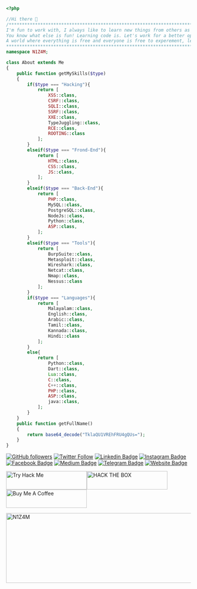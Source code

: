 ```php
<?php

//Hi there 👋
/***************************************************************************************************************************
I'm fun to work with, I always like to learn new things from others as much as helping others solve their problems. 
You know what else is fun! Learning code is. Let's work for a better opensource, decentralized future. 
A world where everything is free and everyone is free to experement, learn, survive and thrive. Let's code for good.
***************************************************************************************************************************/
namespace N1Z4M;

class About extends Me
{
    public function getMySkills($type)
    {
        if($type === "Hacking"){
            return [
                XSS::class,
                CSRF::class,
                SQLI::class,
                SSRF::class,
                XXE::class,
                TypeJuggling::class,
                RCE::class,
                ROOTING::class
            ];
        }
        elseif($type === "Frond-End"){
            return [
                HTML::class,
                CSS::class,
                JS::class,
            ];
        }
        elseif($type === "Back-End"){
            return [
                PHP::class,
                MySQL::class,
                PostgreSQL::class,
                NodeJs::class,
                Python::class,
                ASP::class,
            ];
        }
        elseif($type === "Tools"){
            return [
                BurpSuite::class,
                Metasploit::class,
                Wireshark::class,
                Netcat::class,
                Nmap::class,
                Nessus::class
            ];
        }
        if($type === "Languages"){
            return [
                Malayalam::class,
                English::class,
                Arabic::class,
                Tamil::class,
                Kannada::class,
                Hindi::class
            ];
        }       
        else{
            return [
                Python::class,
                Dart::class,
                Lua::class,
                C::class,
                C++::class,
                PHP::class,
                ASP::class,
                java::class,
            ];
        }
    }
    public function getFullName()
    {
        return base64_decode("TklaQU1VREhFRU4gQUs=");
    }
}
```




[![GitHub followers](https://img.shields.io/github/followers/nizam0906?style=social)](https://www.github.com/nizam0906)
[![Twitter Follow](https://img.shields.io/twitter/follow/N1Z4M_?style=social)](https://www.twitter.com/N1Z4M_)
[![Linkedin Badge](https://img.shields.io/badge/-N1Z4M-blue?style=flat-square&logo=Linkedin&logoColor=white&link=https://www.linkedin.com/in/N1Z4M/)](https://www.linkedin.com/in/N1Z4M/)
[![Instagram Badge](https://img.shields.io/badge/-N1Z4M-purple?style=flat-square&logo=Instagram&logoColor=white&link=https://www.instagram.com/N1Z4M_0/)](https://www.instagram.com/N1Z4M_0/)
[![Facebook Badge](https://img.shields.io/badge/-N1Z4M-blue?style=flat-square&logo=Facebook&logoColor=white&link=https://www.facebook.com/N1Z4M)](https://www.facebook.com/N1Z4M)
[![Medium Badge](https://img.shields.io/badge/-N1Z4M-black?style=flat-square&logo=Medium&logoColor=white&link=https://medium.com/@N1Z4M)](https://medium.com/@N1Z4M)
[![Telegram Badge](https://img.shields.io/badge/-N1Z4M-grey?style=flat-square&logo=Telegram&logoColor=white&link=https://telegram.org/@N1Z4M)](https://telegram.org/@N1Z4M)
[![Website Badge](https://img.shields.io/badge/-N1Z4M-darkgreen?style=flat-square&logo=Safari&logoColor=white&link=http://N1Z4M.co)](http://www.N1Z4M.co/)



<a href="https://www.tryhackme.com/p/N1Z4M" target="_blank"><img src="https://i.ibb.co/T0G8KjJ/N1Z4M.png" alt="Try Hack Me" width="220" height="50" ></a><a href="https://www.hackthebox.eu/profile/91021" target="_blank"><img src="https://www.hackthebox.eu/badge/image/91021" alt="HACK THE BOX" width="220" height="50" ></a><a href="https://www.buymeacoffee.com/n1z4m" target="_blank"><img src="https://cdn.buymeacoffee.com/buttons/v2/default-black.png" alt="Buy Me A Coffee" width="220" height="50" ></a>


<img src="https://i.ibb.co/x3B7FRn/N1Z4M.png" alt="N1Z4M" border="0" width="2250" height="190" >

